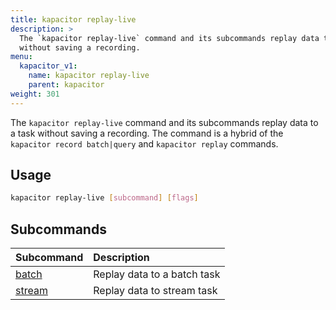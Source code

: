```yaml
---
title: kapacitor replay-live
description: >
  The `kapacitor replay-live` command and its subcommands replay data to a task
  without saving a recording.
menu:
  kapacitor_v1:
    name: kapacitor replay-live
    parent: kapacitor
weight: 301
---
```


The `kapacitor replay-live` command and its subcommands replay data to a task
without saving a recording.
The command is a hybrid of the `kapacitor record batch|query` and
`kapacitor replay` commands.

## Usage

```sh
kapacitor replay-live [subcommand] [flags]
```

## Subcommands

| Subcommand                                                          | Description                 |
| :------------------------------------------------------------------ | :-------------------------- |
| [batch](/kapacitor/v1/reference/cli/kapacitor/replay-live/batch/)   | Replay data to a batch task |
| [stream](/kapacitor/v1/reference/cli/kapacitor/replay-live/stream/) | Replay data to stream task  |

